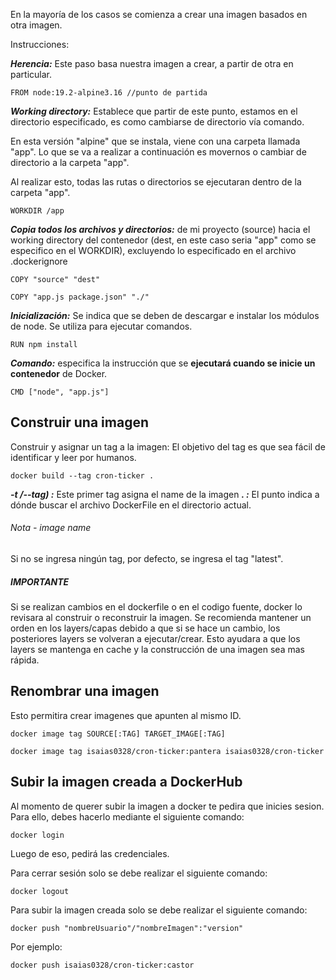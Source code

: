 En la mayoría de los casos se comienza a crear una imagen basados en otra imagen.

Instrucciones:

***Herencia:*** Este paso basa nuestra imagen a crear, a
partir de otra en particular.

```Docker
FROM node:19.2-alpine3.16 //punto de partida
```

***Working directory:*** Establece que partir de este punto, estamos en el directorio especificado, es como cambiarse de directorio vía comando.

En esta versión "alpine" que se instala, viene con una carpeta llamada "app". Lo que se va a realizar a continuación es movernos o cambiar de directorio a la carpeta "app".

Al realizar esto, todas las rutas o directorios se ejecutaran dentro de la carpeta "app". 
```Docker
WORKDIR /app 
```

***Copia todos los archivos y directorios:*** de mi proyecto (source) hacia el working directory del contenedor (dest, en este caso seria "app" como se especifico en el WORKDIR), excluyendo lo especificado en el archivo .dockerignore

```Docker
COPY "source" "dest"
```
```Docker
COPY "app.js package.json" "./"
```

***Inicialización:*** Se indica que se deben de descargar e instalar los módulos de node.
Se utiliza para ejecutar comandos.
```Docker
RUN npm install
```

***Comando:*** especifica la instrucción que se __ejecutará cuando se inicie un contenedor__ de Docker.
```Docker
CMD ["node", "app.js"]
```

## Construir una imagen
Construir y asignar un tag a la imagen: El objetivo del tag es que sea fácil de identificar y leer por humanos.

```Docker
docker build --tag cron-ticker .
```

***-t /--tag) :*** Este primer tag asigna el name de la imagen
***. :*** El punto indica a dónde buscar el archivo DockerFile en el directorio actual.

###### Nota - image name
Si no se ingresa ningún tag, por defecto, se ingresa el tag "latest".

##### IMPORTANTE
Si se realizan cambios en el dockerfile o en el codigo fuente, docker lo revisara al construir o reconstruir la imagen. 
Se recomienda mantener un orden en los layers/capas debido a que si se hace un cambio, los posteriores layers se volveran a ejecutar/crear. Esto ayudara a que los layers se mantenga en cache y la construcción de una imagen sea mas rápida.

## Renombrar una imagen
Esto permitira crear imagenes que apunten al mismo ID.
```Docker
docker image tag SOURCE[:TAG] TARGET_IMAGE[:TAG]
```

```Docker
docker image tag isaias0328/cron-ticker:pantera isaias0328/cron-ticker
```
## Subir la imagen creada a DockerHub
Al momento de querer subir la imagen a docker te pedira que inicies sesion. Para ello, debes hacerlo mediante el siguiente comando:
```Docker
docker login
```

Luego de  eso, pedirá las credenciales.

Para cerrar sesión solo se debe realizar el siguiente comando:

```Docker
docker logout
```


Para subir la imagen creada solo se debe realizar el siguiente comando:
```Docker
docker push "nombreUsuario"/"nombreImagen":"version"
```

Por ejemplo:
```Docker
docker push isaias0328/cron-ticker:castor
```